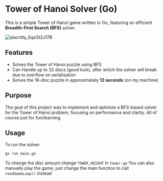 # Tower of Hanoi Solver (Go)

This is a simple Tower of Hanoi game written in Go, featuring an efficient **Breadth-First Search (BFS)** solver.

![alacritty_SqsGt2J17B](https://github.com/user-attachments/assets/91974540-afc1-4d69-8ddf-89af21b6a225)


## Features

- Solves the Tower of Hanoi puzzle using BFS
- Can Handle up to 32 discs (good luck), after which the solver will break due to overflow on serialization
- Solves the 16-disc puzzle in approximately **12 seconds** (on my machine)

## Purpose

The goal of this project was to implement and optimize a BFS-based solver for the Tower of Hanoi problem, focusing on performance and clarity. All of course just for fun/learning.

## Usage

To run the solver:

```bash
go run main.go
```

To change the disc amount change `TOWER_HEIGHT` in `tower.go`
You can also manually play the game, just change the main function to call `readGameLoop()` instead

